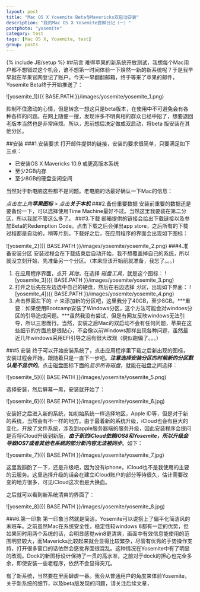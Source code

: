 ```yaml
---
layout: post
title: "Mac OS X Yosemite Beta与Mavericks双启动安装"
description: "我的Mac OS X Yosemite尝鲜日记（一）"
postphoto: "yosemite"
category: test
tags: [Mac OS X, Yosemite, test]
group: posts
---
```

{% include JB/setup %}
##前言
难得苹果的新系统开放测试，我想每个Mac用户都不想错过这个机会，谁不想第一时间体验一下焕然一新的新系统呢？于是我早早就在苹果官网登记了账户。今天一早翻翻邮箱，终于等来了苹果的邮件，Yosemite Beta终于开始推送了：

![yosemite_1]({{ BASE.PATH }}/images/yosemite/yosemite_1.png)

抑制不住激动的心情，但是转念一想这只是beta版本，在使用中不可避免会有各种各样的问题。在网上随便一搜，发现许多不明真相的群众已经中招了，想要退回老版本当然也是非常麻烦。所以，思前想后决定做成双启动，将beta 版安装在其他分区。

##安装
###1.安装要求
打开邮件提供的链接，安装的要求很简单，只要满足如下三点：

*	已安装OS X Mavericks 10.9 或更高版本系统
*	至少2GB内存
*	至少8GB的硬盘空闲空间

当然对于新电脑这些都不是问题。老电脑的话最好确认一下Mac的信息：

*点击左上角**苹果图标** > 点击**关于本机***
###2.备份重要数据
安装前重要的数据还是要备份一下，可以选择使用Time Machine最好不过。当然这里我要装在第二分区，所以我就不管这么多了。
###3.下载
邮箱提供的链接会给出下载链接以及参加Beta的Redemption Code。点击下载之后会弹出app store，之后所有的下载过程都是自动的，稍等片刻。下载好之后，在应用程序的界面会出现如下图标：

![yosemite_2]({{ BASE.PATH }}/images/yosemite/yosemite_2.png)
###4.准备安装分区
安装过程会在下载结束后自动开始，我不想覆盖掉自己的系统，所以就没立刻开始，先准备另一个分区。（本来应该开始前就准备，我忘了。。。）

1. 在应用程序界面，点开 *其他*，在选择 *磁盘工具*，就是这个图标： 
![yosemite_3]({{ BASE.PATH }}/images/yosemite/yosemite_3.png)
2. 打开之后先在左边选中自己的硬盘，然后在右边选择 *分区*，出现如下界面：
![yosemite_4]({{ BASE.PATH }}/images/yosemite/yosemite_4.png)
3. 点击界面左下的 *＋* 来添加新的分区吧，这里我分了40GB，至少8GB。***重要：如果使用Bootcamp安装了Windows分区，这个方法可能会对windoes分区的引导造成问题。***虽然我没有尝试，但是有网友反映windows无法引导，所以三思而行。当然，安装之后Mac的双启动不会有任何问题，苹果在这些细节的方面总是很贴心，不会像以前Windows那样出现各种问题，虽然最近几年windows采用EFI引导之后有很大改观（貌似跑偏了。。。）

###5.安装
终于可以开始安装系统了，点击应用程序里下载之后新出现的图标，安装过程会开始，跟随着只是一直下一步吧。***注意选择安装分区的时候新的分区默认是不显示的***。点击磁盘图标下面的*显示所有磁盘*，就能在磁盘之间选择：

![yosemite_5]({{ BASE.PATH }}/images/yosemite/yosemite_5.png)

选择安装，然后屏幕一黑，安装就开始了：

![yosemite_6]({{ BASE.PATH }}/images/yosemite/yosemite_6.jpg)

安装好之后进入新的系统，如初始系统一样选择地区，Apple ID等，但是对于新的系统，当然会有不一样的地方。由于最着新的系统升级，iCloud也会有巨大的变化，开放了文件系统，涉及到apple服务器端的服务升级，因此安装程序会提问是否将iCloud升级到新版，***由于新的iCloud依赖IOS8和Yosemite，所以升级会导致IOS7或者其他老系统的部分新内容无法被同步***。如下：

![yosemite_7]({{ BASE.PATH }}/images/yosemite/yosemite_7.jpg)

这里我斟酌了一下，还是升级吧，因为没有iphone，iCloud也不是我使用的主要的云服务。这里选择升级的话会在建立iCloud账户的部分等待很久，估计需要改变的地方很多，可见iCloud这次也是大换血。

之后就可以看到新系统清爽的界面了：

![yosemite_8]({{ BASE.PATH }}/images/yosemite/yosemite_8.jpg)

###6.第一印象
第一印象当然就是简洁。Yosemite可以说搭上了偏平化简洁风的末班车。之前虽然Mac在系统安全性，稳定性较windows 8都有一定的优势，但如果同时用两个系统的话，会明显感觉win8更清爽，画面中有效信息能使用的范围明显较大，而Mavericks比较起来就会显得比较繁杂，尽管有优秀的手势操作支持，打开很多窗口的话依然会感觉界面很混乱。这种情况在Yosemite中有了明显的改观。Dock的新图标设计保持了一贯的高水准，之前对于dock的担心也完全多余，即使安装一些老程序，依然不会显得突兀。

有了新系统，当然要在里面肆虐一番。我会从普通用户的角度来体验Yosemite，关于新系统的细节，以及beta版发现的问题，请关注后续文章，


